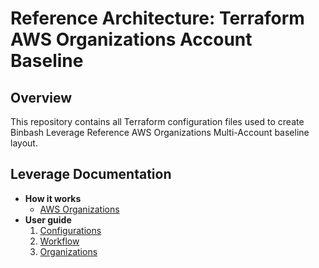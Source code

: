 # Reference Architecture: Terraform AWS Organizations Account Baseline

## Overview
This repository contains all Terraform configuration files used to create Binbash Leverage Reference 
AWS Organizations Multi-Account baseline layout.

## Leverage Documentation

- **How it works**
    - [AWS Organizations](https://leverage.binbash.com.ar/user-guide/organization/organization/)
- **User guide**
    1. [Configurations](https://leverage.binbash.com.ar/user-guide/base-configuration/repo-le-tf-infra-aws/)
    2. [Workflow](https://leverage.binbash.com.ar/user-guide/base-workflow/repo-le-tf-infra-aws/)
    3. [Organizations](https://leverage.binbash.com.ar/user-guide/organization/organization/)
